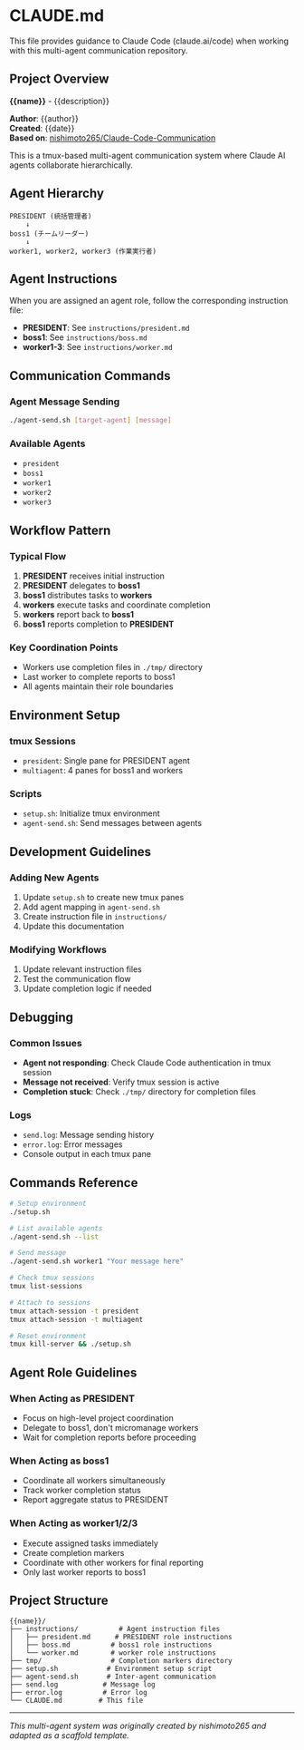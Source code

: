# CLAUDE.md

This file provides guidance to Claude Code (claude.ai/code) when working with this multi-agent communication repository.

## Project Overview

**{{name}}** - {{description}}

**Author**: {{author}}  
**Created**: {{date}}  
**Based on**: [nishimoto265/Claude-Code-Communication](https://github.com/nishimoto265/Claude-Code-Communication)

This is a tmux-based multi-agent communication system where Claude AI agents collaborate hierarchically.

## Agent Hierarchy

```
PRESIDENT (統括管理者)
    ↓
boss1 (チームリーダー)
    ↓
worker1, worker2, worker3 (作業実行者)
```

## Agent Instructions

When you are assigned an agent role, follow the corresponding instruction file:

- **PRESIDENT**: See `instructions/president.md`
- **boss1**: See `instructions/boss.md`  
- **worker1-3**: See `instructions/worker.md`

## Communication Commands

### Agent Message Sending
```bash
./agent-send.sh [target-agent] [message]
```

### Available Agents
- `president`
- `boss1`
- `worker1`
- `worker2`
- `worker3`

## Workflow Pattern

### Typical Flow
1. **PRESIDENT** receives initial instruction
2. **PRESIDENT** delegates to **boss1**
3. **boss1** distributes tasks to **workers**
4. **workers** execute tasks and coordinate completion
5. **workers** report back to **boss1**
6. **boss1** reports completion to **PRESIDENT**

### Key Coordination Points
- Workers use completion files in `./tmp/` directory
- Last worker to complete reports to boss1
- All agents maintain their role boundaries

## Environment Setup

### tmux Sessions
- `president`: Single pane for PRESIDENT agent
- `multiagent`: 4 panes for boss1 and workers

### Scripts
- `setup.sh`: Initialize tmux environment
- `agent-send.sh`: Send messages between agents

## Development Guidelines

### Adding New Agents
1. Update `setup.sh` to create new tmux panes
2. Add agent mapping in `agent-send.sh`
3. Create instruction file in `instructions/`
4. Update this documentation

### Modifying Workflows
1. Update relevant instruction files
2. Test the communication flow
3. Update completion logic if needed

## Debugging

### Common Issues
- **Agent not responding**: Check Claude Code authentication in tmux session
- **Message not received**: Verify tmux session is active
- **Completion stuck**: Check `./tmp/` directory for completion files

### Logs
- `send.log`: Message sending history
- `error.log`: Error messages
- Console output in each tmux pane

## Commands Reference

```bash
# Setup environment
./setup.sh

# List available agents
./agent-send.sh --list

# Send message
./agent-send.sh worker1 "Your message here"

# Check tmux sessions
tmux list-sessions

# Attach to sessions
tmux attach-session -t president
tmux attach-session -t multiagent

# Reset environment
tmux kill-server && ./setup.sh
```

## Agent Role Guidelines

### When Acting as PRESIDENT
- Focus on high-level project coordination
- Delegate to boss1, don't micromanage workers
- Wait for completion reports before proceeding

### When Acting as boss1
- Coordinate all workers simultaneously
- Track worker completion status
- Report aggregate status to PRESIDENT

### When Acting as worker1/2/3
- Execute assigned tasks immediately
- Create completion markers
- Coordinate with other workers for final reporting
- Only last worker reports to boss1

## Project Structure

```
{{name}}/
├── instructions/          # Agent instruction files
│   ├── president.md      # PRESIDENT role instructions
│   ├── boss.md          # boss1 role instructions  
│   └── worker.md        # worker role instructions
├── tmp/                 # Completion markers directory
├── setup.sh            # Environment setup script
├── agent-send.sh       # Inter-agent communication
├── send.log           # Message log
├── error.log          # Error log
└── CLAUDE.md         # This file
```

---

*This multi-agent system was originally created by nishimoto265 and adapted as a scaffold template.*